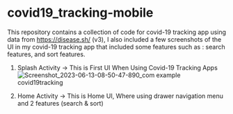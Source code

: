 # covid19_tracking-mobile
This repository contains a collection of code for covid-19 tracking app using data from https://disease.sh/ (v3), I also included a few screenshots of the UI in my covid-19 tracking app that included some features such as : search features, and sort features.

1. Splash Activity -> This is First UI When Using Covid-19 Tracking Apps
![Screenshot_2023-06-13-08-50-47-890_com example covid19tracking](https://github.com/andryann007/covid19_tracking-mobile/assets/103846142/cc5d5d6c-f078-4de3-bd86-aef0657f958b)



2. Home Activity -> This is Home UI, Where using drawer navigation menu and 2 features (search & sort)
